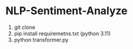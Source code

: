 # NLP-Sentiment-Analyze
1. git clone
2. pip install requiremetns.txt (python 3.11)
3. python transformer.py

